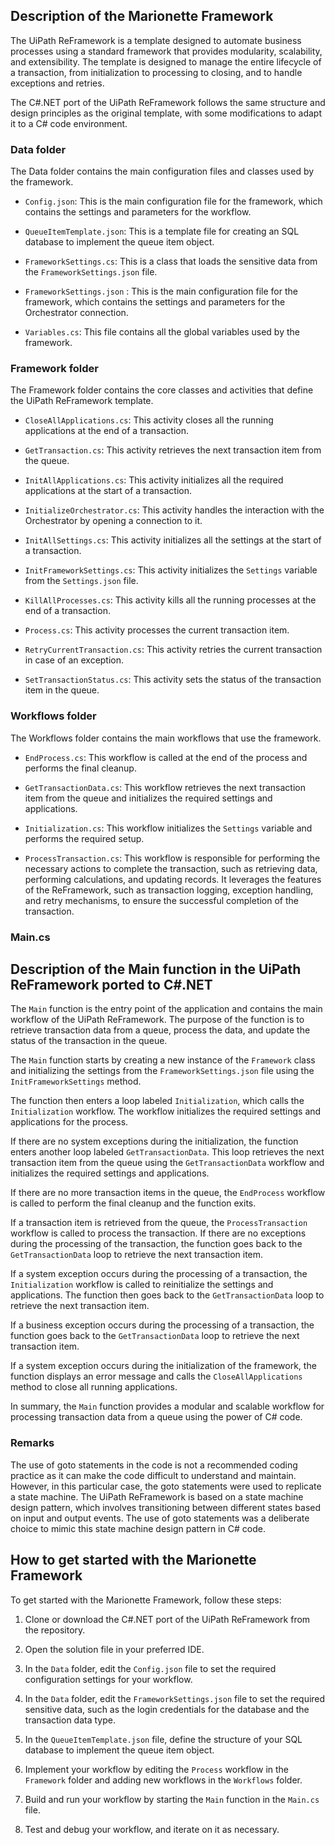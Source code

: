 ## Description of the Marionette Framework

The UiPath ReFramework is a template designed to automate business processes using a standard framework that provides modularity, scalability, and extensibility. The template is designed to manage the entire lifecycle of a transaction, from initialization to processing to closing, and to handle exceptions and retries.

The C#.NET port of the UiPath ReFramework follows the same structure and design principles as the original template, with some modifications to adapt it to a C# code environment.

### Data folder

The Data folder contains the main configuration files and classes used by the framework.

- `Config.json`: This is the main configuration file for the framework, which contains the settings and parameters for the workflow.

- `QueueItemTemplate.json`: This is a template file for creating an SQL database to implement the queue item object.

- `FrameworkSettings.cs`: This is a class that loads the sensitive data from the `FrameworkSettings.json` file.

- `FrameworkSettings.json` : This is the main configuration file for the framework, which contains the settings and parameters for the Orchestrator connection.

- `Variables.cs`: This file contains all the global variables used by the framework.

### Framework folder

The Framework folder contains the core classes and activities that define the UiPath ReFramework template.

- `CloseAllApplications.cs`: This activity closes all the running applications at the end of a transaction.

- `GetTransaction.cs`: This activity retrieves the next transaction item from the queue.

- `InitAllApplications.cs`: This activity initializes all the required applications at the start of a transaction.

- `InitializeOrchestrator.cs`: This activity handles the interaction with the Orchestrator by opening a connection to it.

- `InitAllSettings.cs`: This activity initializes all the settings at the start of a transaction.

- `InitFrameworkSettings.cs`: This activity initializes the `Settings` variable from the `Settings.json` file.

- `KillAllProcesses.cs`: This activity kills all the running processes at the end of a transaction.

- `Process.cs`: This activity processes the current transaction item.

- `RetryCurrentTransaction.cs`: This activity retries the current transaction in case of an exception.

- `SetTransactionStatus.cs`: This activity sets the status of the transaction item in the queue.

### Workflows folder

The Workflows folder contains the main workflows that use the framework.

- `EndProcess.cs`: This workflow is called at the end of the process and performs the final cleanup.

- `GetTransactionData.cs`: This workflow retrieves the next transaction item from the queue and initializes the required settings and applications.

- `Initialization.cs`: This workflow initializes the `Settings` variable and performs the required setup.

- `ProcessTransaction.cs`: This workflow is responsible for performing the necessary actions to complete the transaction, such as retrieving data, performing calculations, and updating records. It leverages the features of the ReFramework, such as transaction logging, exception handling, and retry mechanisms, to ensure the successful completion of the transaction.

### Main.cs

## Description of the Main function in the UiPath ReFramework ported to C#.NET

The `Main` function is the entry point of the application and contains the main workflow of the UiPath ReFramework. The purpose of the function is to retrieve transaction data from a queue, process the data, and update the status of the transaction in the queue.

The `Main` function starts by creating a new instance of the `Framework` class and initializing the settings from the `FrameworkSettings.json` file using the `InitFrameworkSettings` method.

The function then enters a loop labeled `Initialization`, which calls the `Initialization` workflow. The workflow initializes the required settings and applications for the process.

If there are no system exceptions during the initialization, the function enters another loop labeled `GetTransactionData`. This loop retrieves the next transaction item from the queue using the `GetTransactionData` workflow and initializes the required settings and applications.

If there are no more transaction items in the queue, the `EndProcess` workflow is called to perform the final cleanup and the function exits.

If a transaction item is retrieved from the queue, the `ProcessTransaction` workflow is called to process the transaction. If there are no exceptions during the processing of the transaction, the function goes back to the `GetTransactionData` loop to retrieve the next transaction item.

If a system exception occurs during the processing of a transaction, the `Initialization` workflow is called to reinitialize the settings and applications. The function then goes back to the `GetTransactionData` loop to retrieve the next transaction item.

If a business exception occurs during the processing of a transaction, the function goes back to the `GetTransactionData` loop to retrieve the next transaction item.

If a system exception occurs during the initialization of the framework, the function displays an error message and calls the `CloseAllApplications` method to close all running applications.

In summary, the `Main` function provides a modular and scalable workflow for processing transaction data from a queue using the power of C# code.

### Remarks

The use of goto statements in the code is not a recommended coding practice as it can make the code difficult to understand and maintain. However, in this particular case, the goto statements were used to replicate a state machine.
The UiPath ReFramework is based on a state machine design pattern, which involves transitioning between different states based on input and output events. The use of goto statements was a deliberate choice to mimic this state machine design pattern in C# code.

## How to get started with the Marionette Framework

To get started with the Marionette Framework, follow these steps:

1. Clone or download the C#.NET port of the UiPath ReFramework from the repository.

2. Open the solution file in your preferred IDE.

3. In the `Data` folder, edit the `Config.json` file to set the required configuration settings for your workflow.

4. In the `Data` folder, edit the `FrameworkSettings.json` file to set the required sensitive data, such as the login credentials for the database and the transaction data type.

5. In the `QueueItemTemplate.json` file, define the structure of your SQL database to implement the queue item object.

6. Implement your workflow by editing the `Process` workflow in the `Framework` folder and adding new workflows in the `Workflows` folder.

7. Build and run your workflow by starting the `Main` function in the `Main.cs` file.

8. Test and debug your workflow, and iterate on it as necessary.


